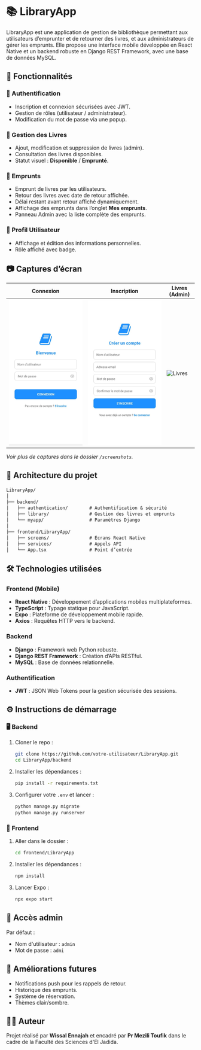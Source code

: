 # 📚 LibraryApp

LibraryApp est une application de gestion de bibliothèque permettant aux utilisateurs d’emprunter et de retourner des livres, et aux administrateurs de gérer les emprunts. Elle propose une interface mobile développée en React Native et un backend robuste en Django REST Framework, avec une base de données MySQL.

## 🚀 Fonctionnalités

### 👤 Authentification
- Inscription et connexion sécurisées avec JWT.
- Gestion de rôles (utilisateur / administrateur).
- Modification du mot de passe via une popup.

### 📖 Gestion des Livres
- Ajout, modification et suppression de livres (admin).
- Consultation des livres disponibles.
- Statut visuel : **Disponible** / **Emprunté**.

### 📝 Emprunts
- Emprunt de livres par les utilisateurs.
- Retour des livres avec date de retour affichée.
- Délai restant avant retour affiché dynamiquement.
- Affichage des emprunts dans l’onglet **Mes emprunts**.
- Panneau Admin avec la liste complète des emprunts.

### 👤 Profil Utilisateur
- Affichage et édition des informations personnelles.
- Rôle affiché avec badge.

## 📷 Captures d’écran

| Connexion | Inscription | Livres (Admin) |
|----------|-------------|----------------|
| ![Login](./screenshots/login.jpg) | ![Signup](./screenshots/signup.jpg) | ![Livres](./screenshots/livres-admin.jpg) |

*Voir plus de captures dans le dossier `/screenshots`.*

## 🧱 Architecture du projet

```
LibraryApp/
│
├── backend/
│   ├── authentication/        # Authentification & sécurité
│   ├── library/               # Gestion des livres et emprunts
│   └── myapp/                 # Paramètres Django
│
├── frontend/LibraryApp/
│   ├── screens/               # Écrans React Native
│   ├── services/              # Appels API
│   └── App.tsx                # Point d’entrée
```

## 🛠️ Technologies utilisées

### Frontend (Mobile)
- **React Native** : Développement d’applications mobiles multiplateformes.
- **TypeScript** : Typage statique pour JavaScript.
- **Expo** : Plateforme de développement mobile rapide.
- **Axios** : Requêtes HTTP vers le backend.

### Backend
- **Django** : Framework web Python robuste.
- **Django REST Framework** : Création d’APIs RESTful.
- **MySQL** : Base de données relationnelle.

### Authentification
- **JWT** : JSON Web Tokens pour la gestion sécurisée des sessions.

## ⚙️ Instructions de démarrage

### 🖥️ Backend
1. Cloner le repo :
   ```bash
   git clone https://github.com/votre-utilisateur/LibraryApp.git
   cd LibraryApp/backend
   ```
2. Installer les dépendances :
   ```bash
   pip install -r requirements.txt
   ```
3. Configurer votre `.env` et lancer :
   ```bash
   python manage.py migrate
   python manage.py runserver
   ```

### 📱 Frontend
1. Aller dans le dossier :
   ```bash
   cd frontend/LibraryApp
   ```
2. Installer les dépendances :
   ```bash
   npm install
   ```
3. Lancer Expo :
   ```bash
   npx expo start
   ```

## 🔐 Accès admin
Par défaut :
- Nom d'utilisateur : `admin`
- Mot de passe : `admi`

## 🧩 Améliorations futures
- Notifications push pour les rappels de retour.
- Historique des emprunts.
- Système de réservation.
- Thèmes clair/sombre.

## 👨‍💻 Auteur
Projet réalisé par **Wissal Ennajah** et encadré par **Pr Mezili Toufik** dans le cadre de la Faculté des Sciences d'El Jadida.
